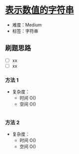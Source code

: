 # [表示数值的字符串](https://leetcode-cn.com/problems/biao-shi-shu-zhi-de-zi-fu-chuan-lcof/)

- 难度：Medium
- 标签：字符串

## 刷题思路

- [ ] xx
- [ ] xx

### 方法 1

- 复杂度：
    - 时间 O()
    - 空间 O()

``` js

```

### 方法 2

- 复杂度：
    - 时间 O()
    - 空间 O()

``` js

```
